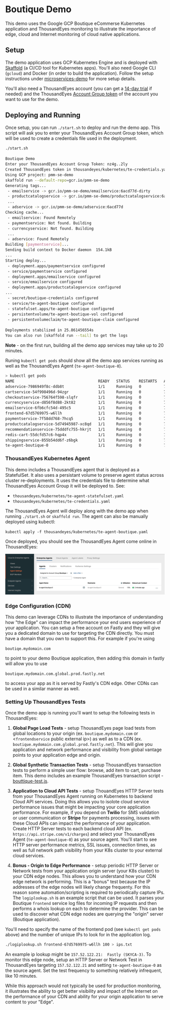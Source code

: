 # Boutique Demo

This demo uses the Google GCP Boutique eCommerse Kubernetes application and ThousandEyes monitoring to illustrate the importance of edge, cloud and Internet monitoring of cloud native applications.

## Setup
The demo application uses GCP Kubernetes Engine and is deployed with [Skaffold](https://skaffold.dev/docs/install/) (a CI/CD tool for Kubernetes apps). You'll also need Google CLI (`gcloud`) and Docker (in order to build the application). Follow the setup instructions under [microservices-demo](./microservices-demo/README.md) for more setup details.

You'll also need a ThousandEyes account (you can get a [14-day trial](https://www.thousandeyes.com/signup) if needed) and the ThousandEyes [Account Group token](https://docs.thousandeyes.com/product-documentation/enterprise-agents/where-can-i-get-the-account-group-token) of the account you want to use for the demo.

## Deploying and Running
Once setup, you can run `./start.sh` to deploy and run the demo app. This script will ask you to enter your ThousandEyes Account Group token, which will be used to create a credentials file used in the deployment. 

``` bash
./start.sh

Boutique Demo
Enter your ThousandEyes Account Group Token: nz4g..2ly
Created ThousandEyes token in thousandeyes/kubernetes/te-credentials.yaml
Using GCP project: pmm-se-demo
skaffold run --default-repo=gcr.io/pmm-se-demo
Generating tags...
 - emailservice -> gcr.io/pmm-se-demo/emailservice:6acd77d-dirty
 - productcatalogservice -> gcr.io/pmm-se-demo/productcatalogservice:6acd77d
 ...
 - adservice -> gcr.io/pmm-se-demo/adservice:6acd77d
Checking cache...
 - emailservice: Found Remotely
 - paymentservice: Not found. Building
 - currencyservice: Not found. Building
 ...
 - adservice: Found Remotely
Building [paymentservice]...
Sending build context to Docker daemon  154.1kB
...
Starting deploy...
 - deployment.apps/paymentservice configured
 - service/paymentservice configured
 - deployment.apps/emailservice configured
 - service/emailservice configured
 - deployment.apps/productcatalogservice configured
...
 - secret/boutique-credentials configured
 - service/te-agent-boutique configured
 - statefulset.apps/te-agent-boutique configured
 - persistentvolume/te-agent-boutique-vol configured
 - persistentvolumeclaim/te-agent-boutique-claim configured

Deployments stabilized in 25.861456554s
You can also run [skaffold run --tail] to get the logs
```
**Note** - on the first run, building all the demo app services may take up to 20 minutes.

Runing `kubectl get pods` should show all the demo app services running as well as the ThousandEyes Agent (`te-agent-boutique-0`).

```bash
> kubectl get pods
NAME                                     READY   STATUS    RESTARTS   AGE
adservice-7986949f8c-ddb8t               1/1     Running   0          7h56m
cartservice-54f998496d-94zgr             1/1     Running   0          7h56m
checkoutservice-756764f598-slqfr         1/1     Running   0          7h56m
currencyservice-d856f8d88-2kt82          1/1     Running   0          7h56m
emailservice-6fb6cfc54d-495c5            1/1     Running   0          7h56m
frontend-67d5769975-w6llh                1/1     Running   0          7h45m
paymentservice-7f58dd768-7hcq5           1/1     Running   0          7h56m
productcatalogservice-5d74945987-xc8qd   1/1     Running   0          7h56m
recommendationservice-75dddfc755-hkrjt   1/1     Running   0          7h56m
redis-cart-55dcfd57c6-hqp4x              1/1     Running   0          19d
shippingservice-855b54dd6f-z6bgk         1/1     Running   0          7h56m
te-agent-boutique-0                      1/1     Running   0          7h56m
```

### ThousandEyes Kubernetes Agent
This demo includes a ThousandEyes agent that is deployed as a StatefulSet. It also uses a persistant volume to preserve agent status across cluster re-deployments. It uses the credentials file to determine what ThousandEyes Account Group it will be deployed to. See:

- `thousandeyes/kubernetes/te-agent-statefulset.yaml`
- `thousandeyes/kubernetes/te-credentials.yaml`

The ThousandEyes Agent will deploy along with the demo app when running `./start.sh` or `skaffold run`. The agent can also be manually deployed using kubectl:

`kubectl apply -f thousandeyes/kubernetes/te-agent-boutique.yaml`

Once deployed, you should see the ThousandEyes Agent come online in ThousandEyes:

![ThousandEyes Agent](docs/agent.png?raw=true "ThousandEyes Agent")

### Edge Configuration (CDN)
This demo can leverage CDNs to illustrate the importance of understanding how "the Edge" can impact the performance your end users experience of your application. You can setup a free account on Fastly and they will give you a dedicated domain to use for targeting the CDN directly. You must have a domain that you own to support this. For example if you're using 

`boutiqe.mydomain.com` 

to point to your demo Boutique application, then adding this domain in fastly will allow you to use 

`boutique.mydomain.com.global.prod.fastly.net`

to access your app as it is served by Fastly's CDN edge. Other CDNs can be used in a similar manner as well.


### Setting Up ThousandEyes Tests
Once the demo app is running you'll want to setup the following tests in ThousandEyes:

1. **Global Page Load Tests** - setup ThousandEyes page load tests from global locations to your origin (ex. `boutique.mydomain.com` or <`frontendservice` public external ip>) as well as to a CDN (ex. `boutique.mydomain.com.global.prod.fastly.net`). This will give you application and network performance and visibility from global vantage points to your application edge and origin. 

2. **Global Synthetic Transaction Tests** - setup ThousandEyes transaction tests to perform a simple user flow: browse, add item to cart, purchase item. This demo includes an example ThousandEyes transaction script - [bouttique-test.js](thousandeyes/tests/boutique-test.js).

3. **Application to Cloud API Tests** - setup ThouandEyes HTTP Server tests from your ThousandEyes Agent running on Kubernetes to backend Cloud API services. Doing this allows you to isolote cloud service performance issues that might be impacting your core application performance. For example, if you depend on **Twilio** for SMS validation or user communication or **Stripe** for payments processing, issues with these Cloud APIs can impact the performance of your application. Create HTTP Server tests to each backend cloud API (ex. `https://api.stripe.com/v1/charges`) and select your ThousandEyes Agent (`te-agent-boutique-0`) as your source agent. You'll start to see HTTP server performance metrics, SSL issues, connection times, as well as full network path visibility from your K8s cluster to your external cloud services.

4. **Bonus - Origin to Edge Performance** - setup periodic HTTP Server or Network tests from your application origin server (your K8s cluster) to your CDN edge nodes. This allows you to understand how your CDN edge network is performing. This is a "bonus" test because the IP addresses of the edge nodes will likely change frequenty. For this reason some automation/scripting is required to periodically capture IPs. The `logiplookup.sh` is an example script that can be used. It parses your Boutique `frontend` service log files for incoming IP requests and then performs a whois lookup on each to determine the provider. This can be used to discover what CDN edge nodes are querying the "origin" server (Boutique application). 
 
You'll need to specify the name of the frontend pod (see `kubectl get pods` above) and the number of unique IPs to look for in the application log.

```bash
./logiplookup.sh frontend-67d5769975-w6llh 100 > ips.txt
```

An example ip lookup might be `157.52.122.21:  Fastly (SKYCA-3)`. To monitor this edge node, setup an HTTP Server or Network Test in ThousandEyes targeting `157.52.122.21` and setting `te-agent-boutique-0` as the source agent. Set the test frequency to something relatively infrequent, like 10 minutes.

While this approach would not typically be used for production monitoring, it illustrates the ability to get better visibility and impact of the Internet on the performance of your CDN and ability for your origin application to serve content to your "Edge". 
 


